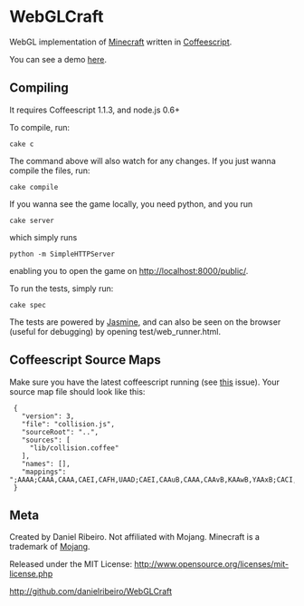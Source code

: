 WebGLCraft
==============

WebGL implementation of [Minecraft](http://www.minecraft.net/) written in [Coffeescript](http://jashkenas.github.com/coffee-script/).

You can see a demo [here](http://danielribeiro.github.com/WebGLCraft/).

Compiling
----

It requires Coffeescript 1.1.3, and node.js 0.6+

To compile, run:

    cake c

The command above will also watch for any changes. If you just wanna compile the files, run:

    cake compile

If you wanna see the game locally, you need python, and you run 

    cake server

which simply runs


    python -m SimpleHTTPServer

enabling you to open the game on [http://localhost:8000/public/](http://localhost:8000/public/).


To run the tests, simply run:

    cake spec

The tests are powered by [Jasmine](http://pivotal.github.com/jasmine/), and can also be seen
on the browser (useful for debugging) by opening test/web_runner.html.

Coffeescript Source Maps
-----

Make sure you have the latest coffeescript running (see [this](https://github.com/jashkenas/coffee-script/issues/2835) issue). Your source map file should look like this:

     {
       "version": 3,
       "file": "collision.js",
       "sourceRoot": "..",
       "sources": [
         "lib/collision.coffee"
       ],
       "names": [],
       "mappings": ";AAAA;CAAA,CAAA,CAEI,CAFH,UAAD;CAEI,CAAuB,CAAA,CAAvB,KAAwB,YAAxB;CACI,CAAe,EAAA,CAAM,CAArB;CAAA,GAAA,WAAO;QAAP;CACA,CAAmB,CAAK,CAAL,EAAnB;CAAA,CAAO,EAAM,WAAN;QADP;CAEA,CAAO,EAAM,SAAN;CAHX,IAAuB;CAAvB,CAOmB,CAAA,CAAnB,CAAmB,IAAC,QAApB;CACI,SAAA,0BAAA;CAAA,EAAO,CAAP,EAAA,eAAA;CACA;CAAA,UAAA,gCAAA;yBAAA;CACI,CAAkC,CAAvB,CAAA,CAAU,GAArB;AAEoB,CAApB,GAAA,IAAA;CAAA,IAAA,YAAO;UAHX;CAAA,MADA;CAKA,GAAA,SAAO;CAbX,IAOmB;CATvB,GAAA;CAAA"
     }



Meta
----

Created by Daniel Ribeiro. Not affiliated with Mojang. Minecraft is a trademark of [Mojang](http://mojang.com/).

Released under the MIT License: http://www.opensource.org/licenses/mit-license.php

http://github.com/danielribeiro/WebGLCraft
